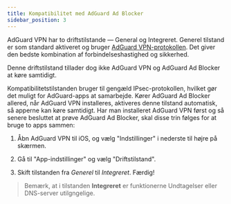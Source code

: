 ```yaml
---
title: Kompatibilitet med AdGuard Ad Blocker
sidebar_position: 3
---
```


AdGuard VPN har to driftstilstande — General og Integreret. Generel tilstand er som standard aktiveret og bruger [AdGuard VPN-protokollen](/general/adguard-vpn-protocol). Det giver den bedste kombination af forbindelseshastighed og sikkerhed.

Denne driftstilstand tillader dog ikke AdGuard VPN og AdGuard Ad Blocker at køre samtidigt.

Kompatibilitetstilstanden bruger til gengæld IPsec-protokollen, hvilket gør det muligt for AdGuard-apps at samarbejde. Kører AdGuard Ad Blocker allered, når AdGuard VPN installeres, aktiveres denne tilstand automatisk, så apperne kan køre samtidigt. Har man installeret AdGuard VPN først og så senere besluttet at prøve AdGuard Ad Blocker, skal disse trin følges for at bruge to apps sammen:

1. Åbn AdGuard VPN til iOS, og vælg "Indstillinger" i nederste til højre på skærmen.

2. Gå til "App-indstillinger" og vælg "Driftstilstand".

3. Skift tilstanden fra *Generel* til *Integreret*. Færdig!

> Bemærk, at i tilstanden **Integreret** er funktionerne Undtagelser eller DNS-server utilgngelige.
